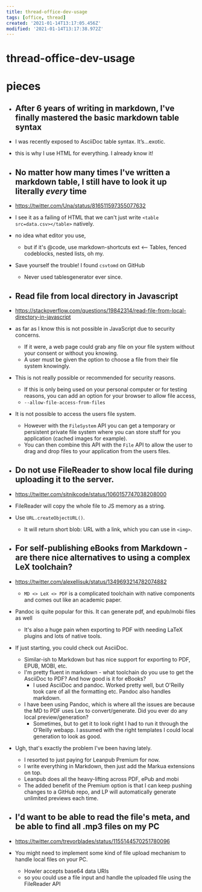 ```yaml
---
title: thread-office-dev-usage
tags: [office, thread]
created: '2021-01-14T13:17:05.456Z'
modified: '2021-01-14T13:17:38.972Z'
---
```


# thread-office-dev-usage

# pieces
 

- ## After 6 years of writing in markdown, I've finally mastered the basic markdown table syntax
- I was recently exposed to AsciiDoc table syntax.  It’s…exotic.
- this is why I use HTML for everything. I already know it!

- ## No matter how many times I've written a markdown table, I still have to look it up literally *every* time
- https://twitter.com/Una/status/816511597355077632
- I see it as a failing of HTML that we can't just write `<table src=data.csv></table>` natively.
- no idea what editor you use, 
  - but if it's @code, use markdown-shortcuts ext <-- Tables, fenced codeblocks, nested lists, oh my.
- Save yourself the trouble! I found `csvtomd` on GitHub
  - Never used tablesgenerator ever since.

- ## Read file from local directory in Javascript
- https://stackoverflow.com/questions/19842314/read-file-from-local-directory-in-javascript
- as far as I know this is not possible in JavaScript due to security concerns.
  - If it were, a web page could grab any file on your file system without your consent or without you knowing.
  - A user must be given the option to choose a file from their file system knowingly.
- This is not really possible or recommended for security reasons.
  - If this is only being used on your personal computer or for testing reasons, you can add an option for your browser to allow file access, 
  - `--allow-file-access-from-files`
- It is not possible to access the users file system.
  - However with the `FileSystem` API you can get a temporary or persistent private file system where you can store stuff for you application (cached images for example). 
  - You can then combine this API with the `File` API to allow the user to drag and drop files to your application from the users files.

- ## Do not use FileReader to show local file during uploading it to the server. 
- https://twitter.com/sitnikcode/status/1060157747038208000
- FileReader will copy the whole file to JS memory as a string.
- Use `URL.createObjectURL()`. 
  - It will return short blob: URL with a link, which you can use in `<img>`.

- ## For self-publishing eBooks from Markdown - are there nice alternatives to using a complex LeX toolchain?
- https://twitter.com/alexellisuk/status/1349693214782074882
  - `MD <> LeX <> PDF` is a complicated toolchain with native components and comes out like an academic paper.
- Pandoc is quite popular for this. It can generate pdf, and epub/mobi files as well
  - It's also a huge pain when exporting to PDF with needing LaTeX plugins and lots of native tools.
- If just starting, you could check out AsciiDoc. 
  - Similar-ish to Markdown but has nice support for exporting to PDF, EPUB, MOBI, etc.
  - I'm pretty fluent in markdown - what toolchain do you use to get the AsciiDoc to PDF? And how good is it for eBooks?
    - I used AsciiDoc and pandoc. Worked pretty well, but O'Reilly took care of all the formatting etc. Pandoc also handles markdown.
  - I have been using Pandoc, which is where all the issues are because the MD to PDF uses Lex to convert/generate. Did you ever do any local preview/generation?
    - Sometimes, but to get it to look right I had to run it through the O'Reilly webapp. I assumed with the right templates I could local generation to look as good.
- Ugh, that's exactly the problem I've been having lately. 
  - I resorted to just paying for Leanpub Premium for now. 
  - I write everything in Markdown, then just add the Markua extensions on top. 
  - Leanpub does all the heavy-lifting across PDF, ePub and mobi
  - The added benefit of the Premium option is that I can keep pushing changes to a GitHub repo, and LP will automatically generate unlimited previews each time.

- ## I'd want to be able to read the file's meta, and be able to find all .mp3 files on my PC
- https://twitter.com/trevorblades/status/1155144570251780096
- You might need to implement some kind of file upload mechanism to handle local files on your PC. 
  - Howler accepts base64 data URIs
  - so you could use a file input and handle the uploaded file using the FileReader API
